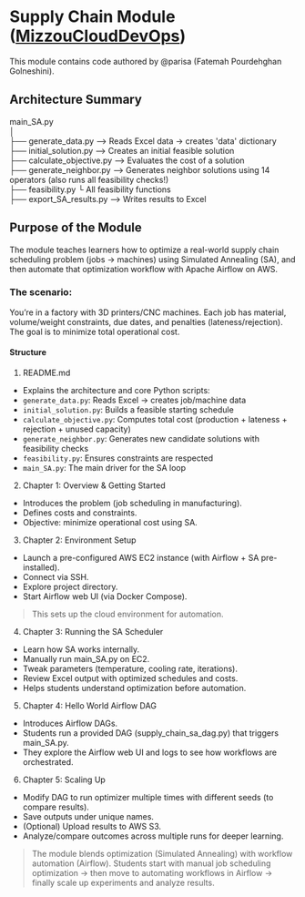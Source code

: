 # Supply Chain Module ([MizzouCloudDevOps](https://www.mizzouclouddevops.net/MizzouCloudDevOps/#!/home_page))

This module contains code authored by @parisa (Fatemah Pourdehghan Golneshini).

## Architecture Summary

main_SA.py  
 │  
├── generate_data.py           --> Reads Excel data → creates 'data' dictionary  
├── initial_solution.py        --> Creates an initial feasible solution  
├── calculate_objective.py     --> Evaluates the cost of a solution  
├── generate_neighbor.py       --> Generates neighbor solutions using 14 operators (also runs all feasibility checks!)  
├── feasibility.py              └ All feasibility functions  
├── export_SA_results.py       --> Writes results to Excel  

## Purpose of the Module

The module teaches learners how to optimize a real-world supply chain scheduling problem (jobs → machines) using Simulated Annealing (SA), and then automate that optimization workflow with Apache Airflow on AWS.

### The scenario:
You’re in a factory with 3D printers/CNC machines. Each job has material, volume/weight constraints, due dates, and penalties (lateness/rejection).
The goal is to minimize total operational cost.

#### Structure

1. README.md
- Explains the architecture and core Python scripts:
- `generate_data.py`: Reads Excel → creates job/machine data
- `initial_solution.py`: Builds a feasible starting schedule
- `calculate_objective.py`: Computes total cost (production + lateness + rejection + unused capacity)
- `generate_neighbor.py`: Generates new candidate solutions with feasibility checks
- `feasibility.py`: Ensures constraints are respected
- `main_SA.py`: The main driver for the SA loop

2. Chapter 1: Overview & Getting Started
- Introduces the problem (job scheduling in manufacturing).
- Defines costs and constraints.
- Objective: minimize operational cost using SA.

3. Chapter 2: Environment Setup

- Launch a pre-configured AWS EC2 instance (with Airflow + SA pre-installed).
- Connect via SSH.
- Explore project directory.
- Start Airflow web UI (via Docker Compose).
> This sets up the cloud environment for automation.

4. Chapter 3: Running the SA Scheduler

- Learn how SA works internally.
- Manually run main_SA.py on EC2.
- Tweak parameters (temperature, cooling rate, iterations).
- Review Excel output with optimized schedules and costs.
- Helps students understand optimization before automation.

5. Chapter 4: Hello World Airflow DAG

- Introduces Airflow DAGs.
- Students run a provided DAG (supply_chain_sa_dag.py) that triggers main_SA.py.
- They explore the Airflow web UI and logs to see how workflows are orchestrated.

6. Chapter 5: Scaling Up

- Modify DAG to run optimizer multiple times with different seeds (to compare results).
- Save outputs under unique names.
- (Optional) Upload results to AWS S3.
- Analyze/compare outcomes across multiple runs for deeper learning.

> The module blends optimization (Simulated Annealing) with workflow automation (Airflow). Students start with manual job scheduling optimization → then move to automating workflows in Airflow → finally scale up experiments and analyze results.
